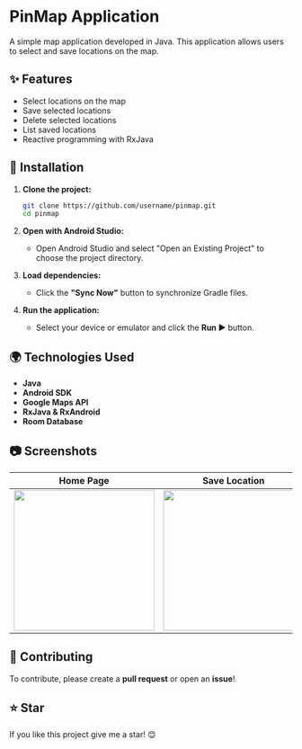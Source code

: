 # PinMap Application

A simple map application developed in Java. This application allows users to select and save locations on the map.

## ✨ Features
- Select locations on the map
- Save selected locations
- Delete selected locations
- List saved locations
- Reactive programming with RxJava

## 📝 Installation

1. **Clone the project:**
   ```sh
   git clone https://github.com/username/pinmap.git
   cd pinmap
   ```

2. **Open with Android Studio:**
   - Open Android Studio and select "Open an Existing Project" to choose the project directory.
   
3. **Load dependencies:**
   - Click the **"Sync Now"** button to synchronize Gradle files.
   
4. **Run the application:**
   - Select your device or emulator and click the **Run ▶** button.

## 🌍 Technologies Used
- **Java** 
- **Android SDK**
- **Google Maps API**
- **RxJava & RxAndroid**
- **Room Database**

## 📷 Screenshots

| Home Page | Save Location | Delete Location |
|-----------|--------------|----------|
|<img src="https://github.com/user-attachments/assets/03941ae6-a918-4285-bf6f-98c9beeef658" width="250"> | <img src="https://github.com/user-attachments/assets/da2b8ae7-4ab2-4453-8a62-06c1fb98746f" width="250"> | <img src="https://github.com/user-attachments/assets/08b366b8-fee6-4ccf-bb3a-ebe34d110007" width="250"> |

## 💪 Contributing
To contribute, please create a **pull request** or open an **issue**!

## ⭐ Star
If you like this project give me a star! 😊

